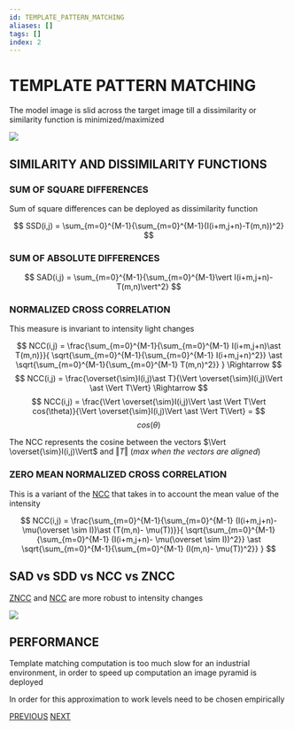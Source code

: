 ```yaml
---
id: TEMPLATE_PATTERN_MATCHING
aliases: []
tags: []
index: 2
---
```


# TEMPLATE PATTERN MATCHING

The model image is slid across the target image till a dissimilarity or similarity function is minimized/maximized

![](Pasted_image_20240423114915.png)

## SIMILARITY AND DISSIMILARITY FUNCTIONS

### SUM OF SQUARE DIFFERENCES

Sum of square differences can be deployed as dissimilarity function

$$
SSD(i,j) = \sum_{m=0}^{M-1}{\sum_{m=0}^{M-1}(I(i+m,j+n)-T(m,n))^2}
$$

### SUM OF ABSOLUTE DIFFERENCES

$$
SAD(i,j) = \sum_{m=0}^{M-1}{\sum_{m=0}^{M-1}\vert I(i+m,j+n)-T(m,n)\vert^2}
$$
### NORMALIZED CROSS CORRELATION

This measure is invariant to intensity light changes

$$
NCC(i,j) = \frac{\sum_{m=0}^{M-1}{\sum_{m=0}^{M-1} I(i+m,j+n)\ast T(m,n)}}{
\sqrt{\sum_{m=0}^{M-1}{\sum_{m=0}^{M-1} I(i+m,j+n)^2}}
\ast
\sqrt{\sum_{m=0}^{M-1}{\sum_{m=0}^{M-1} T(m,n)^2}}
} \Rightarrow
$$
$$
NCC(i,j) = \frac{\overset{\sim}I(i,j)\ast T}{\Vert \overset{\sim}I(i,j)\Vert \ast \Vert T\Vert} \Rightarrow
$$
$$
NCC(i,j) = \frac{\Vert \overset{\sim}I(i,j)\Vert \ast \Vert T\Vert cos(\theta)}{\Vert \overset{\sim}I(i,j)\Vert \ast \Vert T\Vert} =
$$
$$
cos(\theta)
$$

The NCC represents the cosine between the vectors $\Vert \overset{\sim}I(i,j)\Vert$ and $\Vert T \Vert$ (*max when the vectors are aligned*)

### ZERO MEAN NORMALIZED CROSS CORRELATION

This is a variant of the [NCC](#NORMALIZED_CROSS_CORRELATION) that takes in to account the mean value of the intensity

$$
NCC(i,j) = \frac{\sum_{m=0}^{M-1}{\sum_{m=0}^{M-1} (I(i+m,j+n)-\mu(\overset \sim I))\ast (T(m,n)- \mu(T))}}{
\sqrt{\sum_{m=0}^{M-1}{\sum_{m=0}^{M-1} (I(i+m,j+n)- \mu(\overset \sim I))^2}}
\ast
\sqrt{\sum_{m=0}^{M-1}{\sum_{m=0}^{M-1} (I(m,n)- \mu(T))^2}}
}
$$

## SAD vs SDD vs NCC vs ZNCC

[ZNCC](#ZERO%20MEAN%20NORMALIZED%20CROSS%20CORRELATION) and [NCC](#NORMALIZED%20CROSS%20CORRELATION) are more robust to intensity changes

![](Pasted_image_20240423153625.png)

## PERFORMANCE

Template matching computation is too much slow for an industrial environment, in order to speed up computation an image pyramid is deployed

In order for this approximation to work levels need to be chosen empirically

[PREVIOUS](INSTANCE_LEVEL_OBJECT_DETECTION.md) [NEXT](SHAPE_BASED_MATCHING.md)
